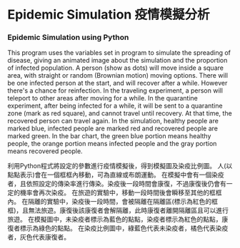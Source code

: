 # Epidemic Simulation 疫情模擬分析
### Epidemic Simulation using Python

This program uses the variables set in program to simulate the spreading of disease, giving an animated image about the simulation and the proportion of infected population.
A person (show as dots) will move inside a square area, with straight or random (Brownian motion) moving options.
There will be one infected person at the start, and will recover after a while. However there's a chance for reinfection.
In the traveling experiment, a person will teleport to other areas after moving for a while.
In the quarantine experiment, after being infected for a while, it will be sent to a quarantine zone (mark as red square), and cannot travel until recovery. At that time, the recovered person can travel again.
In the simulation, healthy people are marked blue, infected people are marked red and recovered people are marked green.
In the bar chart, the green blue portion means healthy people, the orange portion means infected people and the gray portion means recovered people.


利用Python程式將設定的參數進行疫情模擬後，得到模擬圖及染疫比例圖。
人(以點點表示)會在一個框框內移動，可為直線或布朗運動。
在模擬中會有一個染疫者，且依照設定的傳染率進行傳染。染疫後一段時間會康復，不過康復後仍會有一定的機率會再次染疫。
在旅遊的實驗中，移動一段時間後會瞬移至其他的框框內。
在隔離的實驗中，染疫後一段時間，會被隔離在隔離區(標示為紅色的框框)，且無法旅遊。康復後該康復者會解隔離，此時康復者離開隔離區且可以進行旅遊。
在模擬圖中，未染疫者標示為藍色的點點，染疫者標示為紅色的點點，康復者標示為綠色的點點。
在染疫比例圖中，綠藍色代表未染疫者，橘色代表染疫者，灰色代表康復者。
